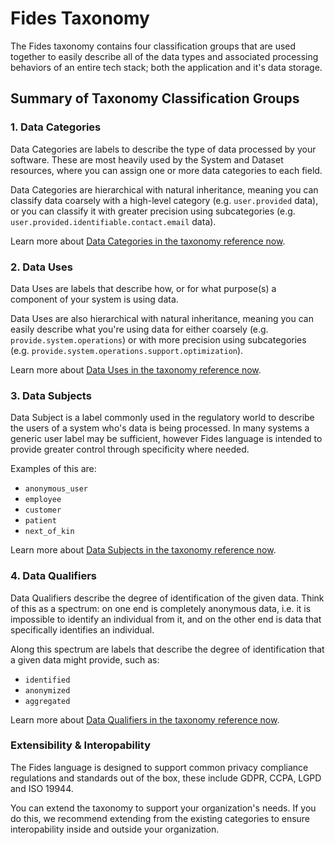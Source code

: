 # Fides Taxonomy

The Fides taxonomy contains four classification groups that are used together to easily describe all of the data types and associated processing behaviors of an entire tech stack; both the application and it's data storage.

## Summary of Taxonomy Classification Groups

### 1. Data Categories
Data Categories are labels to describe the type of data processed by your software. These are most heavily used by the System and Dataset resources, where you can assign one or more data categories to each field.

Data Categories are hierarchical with natural inheritance, meaning you can classify data coarsely with a high-level category (e.g. `user.provided` data), or you can classify it with greater precision using subcategories (e.g. `user.provided.identifiable.contact.email` data).

Learn more about [Data Categories in the taxonomy reference now](data_categories.md).

### 2. Data Uses
Data Uses are labels that describe how, or for what purpose(s) a component of your system is using data.

Data Uses are also hierarchical with natural inheritance, meaning you can easily describe what you're using data for either coarsely (e.g. `provide.system.operations`) or with more precision using subcategories (e.g. `provide.system.operations.support.optimization`).

Learn more about [Data Uses in the taxonomy reference now](data_uses.md).

### 3. Data Subjects
Data Subject is a label commonly used in the regulatory world to describe the users of a system who's data is being processed. In many systems a generic user label may be sufficient, however Fides language is intended to provide greater control through specificity where needed.

Examples of this are:

- `anonymous_user`
- `employee`
- `customer`
- `patient`
- `next_of_kin`

Learn more about [Data Subjects in the taxonomy reference now](data_subjects.md).


### 4. Data Qualifiers
Data Qualifiers describe the degree of identification of the given data. Think of this as a spectrum: on one end is completely anonymous data, i.e. it is impossible to identify an individual from it, and on the other end is data that specifically identifies an individual. 

Along this spectrum are labels that describe the degree of identification that a given data might provide, such as:

- `identified`
- `anonymized`
- `aggregated`

Learn more about [Data Qualifiers in the taxonomy reference now](data_qualifiers.md).

### Extensibility & Interopability
The Fides language is designed to support common privacy compliance regulations and standards out of the box, these include GDPR, CCPA, LGPD and ISO 19944. 

You can extend the taxonomy to support your organization's needs. If you do this, we recommend extending from the existing categories to ensure interopability inside and outside your organization.

